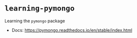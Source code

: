 # `learning-pymongo`

Learning the `pymongo` package

- Docs: https://pymongo.readthedocs.io/en/stable/index.html
